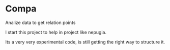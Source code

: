 # Compa
Analize data to get relation points

I start this project to help in project like nepugia.

Its a very very experimental code, is still getting the right way to structure it.
